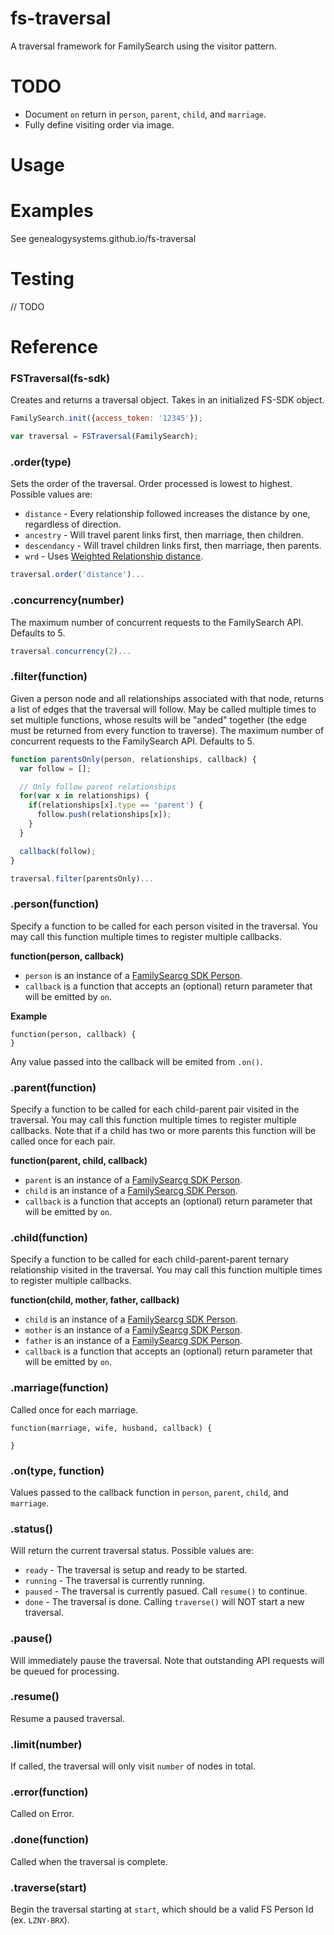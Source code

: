 # fs-traversal
A traversal framework for FamilySearch using the visitor pattern.

# TODO

* Document `on` return in `person`, `parent`, `child`, and `marriage`.
* Fully define visiting order via image.

# Usage

# Examples
See genealogysystems.github.io/fs-traversal

# Testing
// TODO

# Reference

### FSTraversal(fs-sdk)
Creates and returns a traversal object. Takes in an initialized FS-SDK object.
````javascript
FamilySearch.init({access_token: '12345'});

var traversal = FSTraversal(FamilySearch);
````



### .order(type)
Sets the order of the traversal. Order processed is lowest to highest. Possible values are:

* `distance` - Every relationship followed increases the distance by one, regardless of direction.
* `ancestry` - Will travel parent links first, then marriage, then children.
* `descendancy` - Will travel children links first, then marriage, then parents.
* `wrd` - Uses [Weighted Relationship distance](http://fht.byu.edu/prev_workshops/workshop13/papers/baker-beyond-fhtw2013.pdf).

````javascript
traversal.order('distance')...
````



### .concurrency(number)
The maximum number of concurrent requests to the FamilySearch API. Defaults to 5.
````javascript
traversal.concurrency(2)...
````



### .filter(function)
Given a person node and all relationships associated with that node, returns a list of edges that the traversal will follow.
May be called multiple times to set multiple functions, whose results will be "anded" together (the edge must be returned from every function to traverse).
The maximum number of concurrent requests to the FamilySearch API. Defaults to 5.
````javascript
function parentsOnly(person, relationships, callback) {
  var follow = [];

  // Only follow parent relationships
  for(var x in relationships) {
    if(relationships[x].type == 'parent') {
      follow.push(relationships[x]);
    }
  }

  callback(follow);
}

traversal.filter(parentsOnly)...
````



### .person(function)
Specify a function to be called for each person visited in the traversal. You may call this function multiple times to register multiple callbacks.

**function(person, callback)**

* `person` is an instance of a [FamilySearcg SDK Person](http://rootsdev.org/familysearch-javascript-sdk/#/api/person.types:constructor.Person).
* `callback` is a function that accepts an (optional) return parameter that will be emitted by `on`.

**Example**

````javscript
function(person, callback) {
}
````
Any value passed into the callback will be emited from `.on()`.



### .parent(function)
Specify a function to be called for each child-parent pair visited in the traversal. You may call this function multiple times to register multiple callbacks. Note that if a child has two or more parents this function will be called once for each pair.

**function(parent, child, callback)**

* `parent` is an instance of a [FamilySearcg SDK Person](http://rootsdev.org/familysearch-javascript-sdk/#/api/person.types:constructor.Person).
* `child` is an instance of a [FamilySearcg SDK Person](http://rootsdev.org/familysearch-javascript-sdk/#/api/person.types:constructor.Person).
* `callback` is a function that accepts an (optional) return parameter that will be emitted by `on`.



### .child(function)
Specify a function to be called for each child-parent-parent ternary relationship visited in the traversal. You may call this function multiple times to register multiple callbacks.

**function(child, mother, father, callback)**

* `child` is an instance of a [FamilySearcg SDK Person](http://rootsdev.org/familysearch-javascript-sdk/#/api/person.types:constructor.Person).
* `mother` is an instance of a [FamilySearcg SDK Person](http://rootsdev.org/familysearch-javascript-sdk/#/api/person.types:constructor.Person).
* `father` is an instance of a [FamilySearcg SDK Person](http://rootsdev.org/familysearch-javascript-sdk/#/api/person.types:constructor.Person).
* `callback` is a function that accepts an (optional) return parameter that will be emitted by `on`.



### .marriage(function)
Called once for each marriage.
````javscript
function(marriage, wife, husband, callback) {
  
}
````

### .on(type, function)
Values passed to the callback function in `person`, `parent`, `child`, and `marriage`.



### .status()
Will return the current traversal status. Possible values are:

* `ready` - The traversal is setup and ready to be started.
* `running` - The traversal is currently running.
* `paused` - The traversal is currently pasued. Call `resume()` to continue.
* `done` - The traversal is done. Calling `traverse()` will NOT start a new traversal.



### .pause()
Will immediately pause the traversal. Note that outstanding API requests will be queued for processing.



### .resume()
Resume a paused traversal.



### .limit(number)
If called, the traversal will only visit `number` of nodes in total.



### .error(function)
Called on Error.



### .done(function)
Called when the traversal is complete.



### .traverse(start)
Begin the traversal starting at `start`, which should be a valid FS Person Id (ex. `LZNY-BRX`).